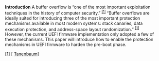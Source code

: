 <!--- @file
  Executive Summary

  Copyright (c) 2018, Intel Corporation. All rights reserved.<BR>

  Redistribution and use in source (original document form) and 'compiled'
  forms (converted to PDF, epub, HTML and other formats) with or without
  modification, are permitted provided that the following conditions are met:

  1) Redistributions of source code (original document form) must retain the
     above copyright notice, this list of conditions and the following
     disclaimer as the first lines of this file unmodified.

  2) Redistributions in compiled form (transformed to other DTDs, converted to
     PDF, epub, HTML and other formats) must reproduce the above copyright
     notice, this list of conditions and the following disclaimer in the
     documentation and/or other materials provided with the distribution.

  THIS DOCUMENTATION IS PROVIDED BY TIANOCORE PROJECT "AS IS" AND ANY EXPRESS OR
  IMPLIED WARRANTIES, INCLUDING, BUT NOT LIMITED TO, THE IMPLIED WARRANTIES OF
  MERCHANTABILITY AND FITNESS FOR A PARTICULAR PURPOSE ARE DISCLAIMED. IN NO
  EVENT SHALL TIANOCORE PROJECT  BE LIABLE FOR ANY DIRECT, INDIRECT, INCIDENTAL,
  SPECIAL, EXEMPLARY, OR CONSEQUENTIAL DAMAGES (INCLUDING, BUT NOT LIMITED TO,
  PROCUREMENT OF SUBSTITUTE GOODS OR SERVICES; LOSS OF USE, DATA, OR PROFITS;
  OR BUSINESS INTERRUPTION) HOWEVER CAUSED AND ON ANY THEORY OF LIABILITY,
  WHETHER IN CONTRACT, STRICT LIABILITY, OR TORT (INCLUDING NEGLIGENCE OR
  OTHERWISE) ARISING IN ANY WAY OUT OF THE USE OF THIS DOCUMENTATION, EVEN IF
  ADVISED OF THE POSSIBILITY OF SUCH DAMAGE.

-->
**Introduction**
A buffer overflow is “one of the most important exploitation techniques in the history of computer security.”  <sup>[[1]](#Tanenbaum)</sup> “Buffer overflows are ideally suited for introducing three of the most important protection mechanisms available in most modern systems: stack canaries, data execution protection, and address-space layout randomization.” <sup>[[1]](#Tanenbaum)</sup> However, the current UEFI firmware implementation only adopted a few of these mechanisms. This paper will introduce how to enable the protection mechanisms in UEFI firmware to harden the pre-boot phase.

<a name="Tanenbaum">[1] </a> [ [Tanenbaum](https://www.amazon.com/s/ref=dp_byline_sr_book_1?ie=UTF8&field-author=Andrew+S.+Tanenbaum&search-alias=books&text=Andrew+S.+Tanenbaum&sort=relevancerank )]
